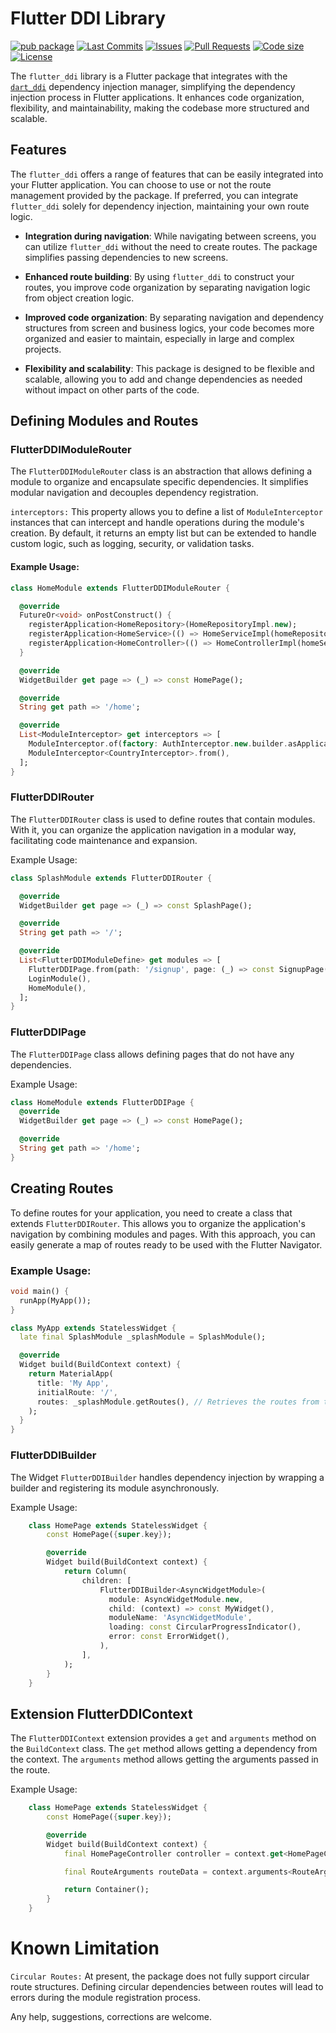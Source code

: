 # Flutter DDI Library

[![pub package](https://img.shields.io/pub/v/flutter_ddi.svg?logo=dart&logoColor=00b9fc)](https://pub.dartlang.org/packages/flutter_ddi)
[![Last Commits](https://img.shields.io/github/last-commit/Willian199/flutter_ddi?logo=git&logoColor=white)](https://github.com/Willian199/flutter_ddi/commits/master)
[![Issues](https://img.shields.io/github/issues/Willian199/flutter_ddi?logo=github&logoColor=white)](https://github.com/Willian199/flutter_ddi/issues)
[![Pull Requests](https://img.shields.io/github/issues-pr/Willian199/flutter_ddi?logo=github&logoColor=white)](https://github.com/Willian199/flutter_ddi/pulls)
[![Code size](https://img.shields.io/github/languages/code-size/Willian199/flutter_ddi?logo=github&logoColor=white)](https://github.com/Willian199/flutter_ddi)
[![License](https://img.shields.io/github/license/Willian199/flutter_ddi?logo=open-source-initiative&logoColor=green)](https://github.com/Willian199/flutter_ddi/blob/master/LICENSE)

The `flutter_ddi` library is a Flutter package that integrates with the [`dart_ddi`](https://pub.dev/packages/dart_ddi) dependency injection manager, simplifying the dependency injection process in Flutter applications. It enhances code organization, flexibility, and maintainability, making the codebase more structured and scalable.

## Features

The `flutter_ddi` offers a range of features that can be easily integrated into your Flutter application. You can choose to use or not the route management provided by the package. If preferred, you can integrate `flutter_ddi` solely for dependency injection, maintaining your own route logic.

- **Integration during navigation**: While navigating between screens, you can utilize `flutter_ddi` without the need to create routes. The package simplifies passing dependencies to new screens.

- **Enhanced route building**: By using `flutter_ddi` to construct your routes, you improve code organization by separating navigation logic from object creation logic.

- **Improved code organization**: By separating navigation and dependency structures from screen and business logics, your code becomes more organized and easier to maintain, especially in large and complex projects.

- **Flexibility and scalability**: This package is designed to be flexible and scalable, allowing you to add and change dependencies as needed without impact on other parts of the code.

## Defining Modules and Routes

### FlutterDDIModuleRouter
The `FlutterDDIModuleRouter` class is an abstraction that allows defining a module to organize and encapsulate specific dependencies. It simplifies modular navigation and decouples dependency registration.

`interceptors:` This property allows you to define a list of `ModuleInterceptor` instances that can intercept and handle operations during the module's creation. By default, it returns an empty list but can be extended to handle custom logic, such as logging, security, or validation tasks.

#### Example Usage:

```dart
class HomeModule extends FlutterDDIModuleRouter {

  @override
  FutureOr<void> onPostConstruct() {
    registerApplication<HomeRepository>(HomeRepositoryImpl.new);
    registerApplication<HomeService>(() => HomeServiceImpl(homeRepository: ddi()));
    registerApplication<HomeController>(() => HomeControllerImpl(homeService: ddi<HomeService>()));
  }

  @override
  WidgetBuilder get page => (_) => const HomePage();

  @override
  String get path => '/home';

  @override
  List<ModuleInterceptor> get interceptors => [
    ModuleInterceptor.of(factory: AuthInterceptor.new.builder.asApplication()),
    ModuleInterceptor<CountryInterceptor>.from(),
  ];
}
```

### FlutterDDIRouter
The `FlutterDDIRouter` class is used to define routes that contain modules. With it, you can organize the application navigation in a modular way, facilitating code maintenance and expansion.

Example Usage:

```dart
class SplashModule extends FlutterDDIRouter {

  @override
  WidgetBuilder get page => (_) => const SplashPage();

  @override
  String get path => '/';

  @override
  List<FlutterDDIModuleDefine> get modules => [
    FlutterDDIPage.from(path: '/signup', page: (_) => const SignupPage()),
    LoginModule(),
    HomeModule(),
  ];
}
```

### FlutterDDIPage
The `FlutterDDIPage` class allows defining pages that do not have any dependencies.

Example Usage:

```dart
class HomeModule extends FlutterDDIPage {
  @override
  WidgetBuilder get page => (_) => const HomePage();

  @override
  String get path => '/home';
}
```

## Creating Routes

To define routes for your application, you need to create a class that extends `FlutterDDIRouter`. This allows you to organize the application's navigation by combining modules and pages. With this approach, you can easily generate a map of routes ready to be used with the Flutter Navigator.

### Example Usage:

```dart
void main() {
  runApp(MyApp());
}

class MyApp extends StatelessWidget {
  late final SplashModule _splashModule = SplashModule();

  @override
  Widget build(BuildContext context) {
    return MaterialApp(
      title: 'My App',
      initialRoute: '/',
      routes: _splashModule.getRoutes(), // Retrieves the routes from the SplashModule
    );
  }
}
```

### FlutterDDIBuilder

The Widget `FlutterDDIBuilder` handles dependency injection by wrapping a builder and registering its module asynchronously.

Example Usage:

```dart
    class HomePage extends StatelessWidget {
        const HomePage({super.key});

        @override
        Widget build(BuildContext context) {
            return Column(
                children: [
                    FlutterDDIBuilder<AsyncWidgetModule>(
                      module: AsyncWidgetModule.new,
                      child: (context) => const MyWidget(),
                      moduleName: 'AsyncWidgetModule',
                      loading: const CircularProgressIndicator(),
                      error: const ErrorWidget(),
                    ),
                ],
            );
        } 
    }
```

## Extension FlutterDDIContext
The `FlutterDDIContext` extension provides a `get` and `arguments` method on the `BuildContext` class. 
The `get` method allows getting a dependency from the context. 
The `arguments` method allows getting the arguments passed in the route.

Example Usage:

```dart
    class HomePage extends StatelessWidget {
        const HomePage({super.key});

        @override
        Widget build(BuildContext context) {
            final HomePageController controller = context.get<HomePageController>();

            final RouteArguments routeData = context.arguments<RouteArguments>();

            return Container();
        }
    }
```

# Known Limitation

`Circular Routes:` At present, the package does not fully support circular route structures. Defining circular dependencies between routes will lead to errors during the module registration process.


Any help, suggestions, corrections are welcome.
